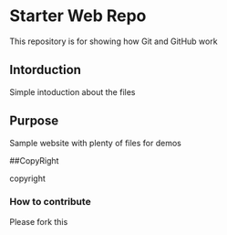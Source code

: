 # Starter Web Repo

This repository is for showing how Git and GitHub work


## Intorduction
Simple intoduction about the files

## Purpose

Sample website with plenty of files for demos

##CopyRight

copyright

### How to contribute
Please fork this
